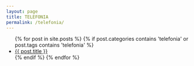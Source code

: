 ```yaml
---
layout: page
title: TELEFONIA
permalink: /telefonia/
---
```


<div class="home">

  <ul class="posts">
    {% for post in site.posts %}
    {% if post.categories contains 'telefonia' or post.tags contains 'telefonia' %}
      <li>
        <a class="post-link" href="{{ post.url | prepend: site.baseurl }}">{{ post.title }}</a>
      </li>
    {% endif %}
    {% endfor %}
  </ul>

</div>
